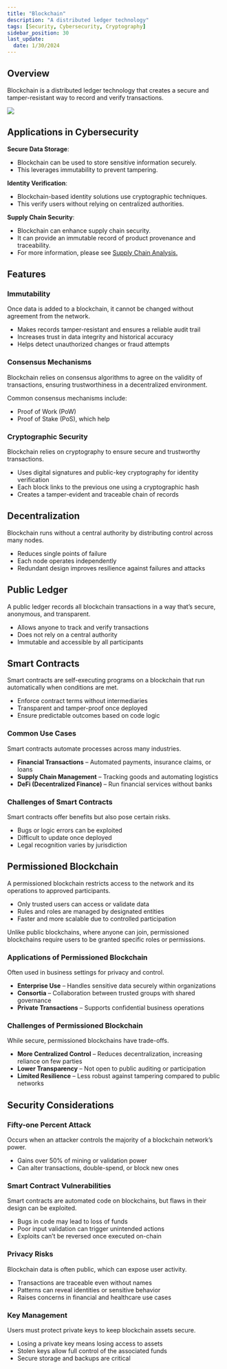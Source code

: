 ```yaml
---
title: "Blockchain"
description: "A distributed ledger technology"
tags: [Security, Cybersecurity, Cryptography]
sidebar_position: 30
last_update:
  date: 1/30/2024
---
```



## Overview 

Blockchain is a distributed ledger technology that creates a secure and tamper-resistant way to record and verify transactions. 


<div class="img-center">

![](/img/docs/sec+-blockchain-diagram.png)


</div>

## Applications in Cybersecurity

**Secure Data Storage**: 

- Blockchain can be used to store sensitive information securely.
- This leverages immutability to prevent tampering.

**Identity Verification**: 

- Blockchain-based identity solutions use cryptographic techniques.
- This verify users without relying on centralized authorities.

**Supply Chain Security**: 

- Blockchain can enhance supply chain security.
- It can provide an immutable record of product provenance and traceability.
- For more information, please see [Supply Chain Analysis.](/docs/007-Cybersecurity/001-Risk-and-Governance/062-Third-Party-Vendor-Risks.md#supply-chain-attacks)

## Features

### Immutability 

Once data is added to a blockchain, it cannot be changed without agreement from the network.

- Makes records tamper-resistant and ensures a reliable audit trail
- Increases trust in data integrity and historical accuracy
- Helps detect unauthorized changes or fraud attempts


### Consensus Mechanisms

Blockchain relies on consensus algorithms to agree on the validity of transactions, ensuring trustworthiness in a decentralized environment.

Common consensus mechanisms include:

- Proof of Work (PoW)
- Proof of Stake (PoS), which help 


### Cryptographic Security

Blockchain relies on cryptography to ensure secure and trustworthy transactions.

- Uses digital signatures and public-key cryptography for identity verification
- Each block links to the previous one using a cryptographic hash
- Creates a tamper-evident and traceable chain of records



## Decentralization

Blockchain runs without a central authority by distributing control across many nodes.

- Reduces single points of failure
- Each node operates independently
- Redundant design improves resilience against failures and attacks


## Public Ledger

A public ledger records all blockchain transactions in a way that’s secure, anonymous, and transparent.

- Allows anyone to track and verify transactions
- Does not rely on a central authority
- Immutable and accessible by all participants



## Smart Contracts

Smart contracts are self-executing programs on a blockchain that run automatically when conditions are met.

- Enforce contract terms without intermediaries
- Transparent and tamper-proof once deployed
- Ensure predictable outcomes based on code logic

### Common Use Cases

Smart contracts automate processes across many industries.

- **Financial Transactions** – Automated payments, insurance claims, or loans
- **Supply Chain Management** – Tracking goods and automating logistics
- **DeFi (Decentralized Finance)** – Run financial services without banks

### Challenges of Smart Contracts

Smart contracts offer benefits but also pose certain risks.

- Bugs or logic errors can be exploited
- Difficult to update once deployed
- Legal recognition varies by jurisdiction


## Permissioned Blockchain

A permissioned blockchain restricts access to the network and its operations to approved participants.

- Only trusted users can access or validate data
- Rules and roles are managed by designated entities
- Faster and more scalable due to controlled participation

Unlike public blockchains, where anyone can join, permissioned blockchains require users to be granted specific roles or permissions.

### Applications of Permissioned Blockchain

Often used in business settings for privacy and control.

- **Enterprise Use** – Handles sensitive data securely within organizations
- **Consortia** – Collaboration between trusted groups with shared governance
- **Private Transactions** – Supports confidential business operations

### Challenges of Permissioned Blockchain

While secure, permissioned blockchains have trade-offs.

- **More Centralized Control** – Reduces decentralization, increasing reliance on few parties
- **Lower Transparency** – Not open to public auditing or participation
- **Limited Resilience** – Less robust against tampering compared to public networks

## Security Considerations

### Fifty-one Percent Attack

Occurs when an attacker controls the majority of a blockchain network’s power.

- Gains over 50% of mining or validation power
- Can alter transactions, double-spend, or block new ones


### Smart Contract Vulnerabilities

Smart contracts are automated code on blockchains, but flaws in their design can be exploited.

- Bugs in code may lead to loss of funds
- Poor input validation can trigger unintended actions
- Exploits can’t be reversed once executed on-chain


### Privacy Risks

Blockchain data is often public, which can expose user activity.

- Transactions are traceable even without names
- Patterns can reveal identities or sensitive behavior
- Raises concerns in financial and healthcare use cases

### Key Management

Users must protect private keys to keep blockchain assets secure.

- Losing a private key means losing access to assets
- Stolen keys allow full control of the associated funds
- Secure storage and backups are critical

